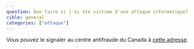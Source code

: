 ```yaml
---
question: Que faire si j'ai été victime d'une attaque informatique?
cible: general
categories: ["attaque"]
---
```

Vous pouvez le signaler au centre antifraude du Canada à [cette adresse](http://www.antifraudcentre-centreantifraude.ca/reportincident-signalerincident/index-fra.htm).
